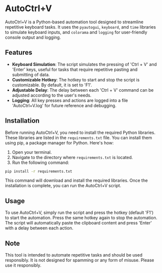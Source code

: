 # AutoCtrl+V

AutoCtrl+V is a Python-based automation tool designed to streamline repetitive keyboard tasks. It uses the `pyautogui`, `keyboard`, and `time` libraries to simulate keyboard inputs, and `colorama` and `logging` for user-friendly console output and logging.

## Features

- **Keyboard Simulation**: The script simulates the pressing of 'Ctrl + V' and 'Enter' keys, useful for tasks that require repetitive pasting and submitting of data.
- **Customizable Hotkey**: The hotkey to start and stop the script is customizable. By default, it is set to 'F1'.
- **Adjustable Delay**: The delay between each 'Ctrl + V' command can be adjusted according to the user's needs.
- **Logging**: All key presses and actions are logged into a file 'AutoCtrl+V.log' for future reference and debugging.

## Installation

Before running AutoCtrl+V, you need to install the required Python libraries. These libraries are listed in the `requirements.txt` file. You can install them using pip, a package manager for Python. Here's how:

1. Open your terminal.
2. Navigate to the directory where `requirements.txt` is located.
3. Run the following command:

```bash
pip install -r requirements.txt
```
This command will download and install the required libraries. Once the installation is complete, you can run the AutoCtrl+V script.

## Usage

To use AutoCtrl+V, simply run the script and press the hotkey (default 'F1') to start the automation. Press the same hotkey again to stop the automation. The script will automatically paste the clipboard content and press 'Enter' with a delay between each action.

## Note

This tool is intended to automate repetitive tasks and should be used responsibly. It is not designed for spamming or any form of misuse. Please use it responsibly.